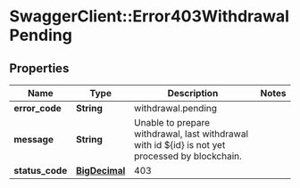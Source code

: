 # SwaggerClient::Error403WithdrawalPending

## Properties
Name | Type | Description | Notes
------------ | ------------- | ------------- | -------------
**error_code** | **String** | withdrawal.pending | 
**message** | **String** | Unable to prepare withdrawal, last withdrawal with id ${id} is not yet processed by blockchain. | 
**status_code** | [**BigDecimal**](BigDecimal.md) | 403 | 


